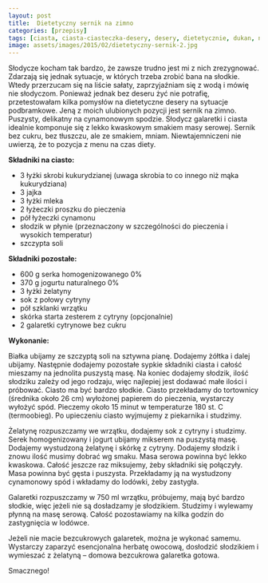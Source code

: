 ```yaml
---
layout: post
title:  Dietetyczny sernik na zimno
categories: [przepisy]
tags: [ciasta, ciasta-ciasteczka-desery, desery, dietetycznie, dukan, na-slodko, sernik]
image: assets/images/2015/02/dietetyczny-sernik-2.jpg
---
```

Słodycze kocham tak bardzo, że zawsze trudno jest mi z nich zrezygnować. Zdarzają się jednak sytuacje, w których trzeba zrobić bana na słodkie. Wtedy przerzucam się na liście sałaty, zaprzyjaźniam się z wodą i mówię nie słodyczom. Ponieważ jednak bez deseru żyć nie potrafię, przetestowałam kilka pomysłów na dietetyczne desery na sytuacje podbramkowe. Jeną z moich ulubionych pozycji jest sernik na zimno. Puszysty, delikatny na cynamonowym spodzie. Słodycz galaretki i ciasta idealnie komponuje się z lekko kwaskowym smakiem masy serowej. Sernik bez cukru, bez tłuszczu, ale ze smakiem, mniam. Niewtajemniczeni nie uwierzą, że to pozycja z menu na czas diety.

**Składniki na ciasto:**
* 3 łyżki skrobi kukurydzianej (uwaga skrobia to co innego niż mąka kukurydziana)
* 3 jajka
* 3 łyżki mleka
* 2 łyżeczki proszku do pieczenia
* pół łyżeczki cynamonu
* słodzik w płynie (przeznaczony w szczególności do pieczenia i wysokich temperatur)
* szczypta soli

**Składniki pozostałe:**
* 600 g serka homogenizowanego 0%
* 370 g jogurtu naturalnego 0%
* 3 łyżki żelatyny
* sok z połowy cytryny
* pół szklanki wrzątku
* skórka starta zesterem z cytryny (opcjonalnie)
* 2 galaretki cytrynowe bez cukru

**Wykonanie:**

Białka ubijamy ze szczyptą soli na sztywna pianę. Dodajemy żółtka i dalej ubijamy. Następnie dodajemy pozostałe sypkie składniki ciasta i całość mieszamy na jednolita puszystą masę. Na koniec dodajemy słodzik, ilość słodziku zależy od jego rodzaju, więc najlepiej jest dodawać małe ilości i próbować. Ciasto ma być bardzo słodkie. Ciasto przekładamy do tortownicy (średnika około 26 cm) wyłożonej papierem do pieczenia, wystarczy wyłożyć spód. Pieczemy około 15 minut w temperaturze 180 st. C (termoobieg). Po upieczeniu ciasto wyjmujemy z piekarnika i studzimy.

Żelatynę rozpuszczamy we wrzątku, dodajemy sok z cytryny i studzimy. Serek homogenizowany i jogurt ubijamy mikserem na puszystą masę. Dodajemy wystudzoną żelatynę i skórkę z cytryny. Dodajemy słodzik i znowu ilość musimy dobrać wg smaku. Masa serowa powinna być lekko kwaskowa. Całość jeszcze raz miksujemy, żeby składniki się połączyły. Masa powinna być gęsta i puszysta. Przekładamy ją na wystudzony cynamonowy spód i wkładamy do lodówki, żeby zastygła.

Galaretki rozpuszczamy w 750 ml wrzątku, próbujemy, mają być bardzo słodkie, więc jeżeli nie są dosładzamy je słodzikiem. Studzimy i wylewamy płynną na masę serową. Całość pozostawiamy na kilka godzin do zastygnięcia w lodówce.

Jeżeli nie macie bezcukrowych galaretek, można je wykonać samemu. Wystarczy zaparzyć esencjonalna herbatę owocową, dosłodzić słodzikiem i wymieszać z żelatyną – domowa bezcukrowa galaretka gotowa.

Smacznego!